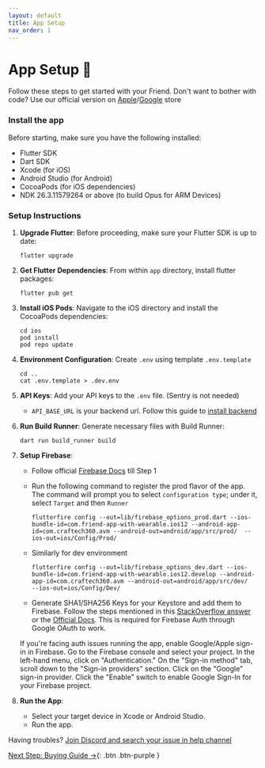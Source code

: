 ```yaml
---
layout: default
title: App Setup
nav_order: 1
---
```


# App Setup 📱

Follow these steps to get started with your Friend. Don't want to bother with code? Use our official version
on [Apple](https://apps.apple.com/us/app/friend-ai-wearable/id6502156163)/[Google](https://play.google.com/store/apps/details?id=com.craftech360.avm&hl=en_US) store

### Install the app

Before starting, make sure you have the following installed:

- Flutter SDK
- Dart SDK
- Xcode (for iOS)
- Android Studio (for Android)
- CocoaPods (for iOS dependencies)
- NDK 26.3.11579264 or above (to build Opus for ARM Devices)

### Setup Instructions

1. **Upgrade Flutter**:
   Before proceeding, make sure your Flutter SDK is up to date:
    ```
    flutter upgrade
    ```

2. **Get Flutter Dependencies**:
   From within `app` directory, install flutter packages:
    ```
    flutter pub get
    ```

3. **Install iOS Pods**:
   Navigate to the iOS directory and install the CocoaPods dependencies:
    ```
    cd ios
    pod install
    pod repo update
    ```

4. **Environment Configuration**:
   Create `.env` using template `.env.template`
    ```
    cd ..
    cat .env.template > .dev.env
    ```

5. **API Keys**:
   Add your API keys to the `.env` file. (Sentry is not needed)

    - `API_BASE_URL` is your backend url. Follow this guide to [install backend](https://github.com/BasedHardware/Omi/tree/main/backend)

6. **Run Build Runner**:
   Generate necessary files with Build Runner:
    ```
    dart run build_runner build
    ```

7. **Setup Firebase**:
    - Follow official [Firebase Docs](https://firebase.google.com/docs/flutter/setup) till Step 1
    - Run the following command to register the prod flavor of the app. The command will prompt you to select `configuration type`; under it, select `Target` and then `Runner`

       ```
       flutterfire config --out=lib/firebase_options_prod.dart --ios-bundle-id=com.friend-app-with-wearable.ios12 --android-app-id=com.craftech360.avm --android-out=android/app/src/prod/  --ios-out=ios/Config/Prod/
       ```
    - Similarly for dev environment

       ```
       flutterfire config --out=lib/firebase_options_dev.dart --ios-bundle-id=com.friend-app-with-wearable.ios12.develop --android-app-id=com.craftech360.avm --android-out=android/app/src/dev/  --ios-out=ios/Config/Dev/
       ```
    - Generate SHA1/SHA256 Keys for your Keystore and add them to Firebase. Follow the steps mentioned in this [StackOverflow answer](https://stackoverflow.com/a/56091158) or
      the [Official Docs](https://support.google.com/firebase/answer/9137403?hl=en). This is required for Firebase Auth through Google OAuth to work.

   If you're facing auth issues running the app, enable Google/Apple sign-in in Firebase. Go to the Firebase console and select your project. In the left-hand menu, click on "Authentication." On the "Sign-in method" tab, scroll down to the "Sign-in providers" section. Click on the "Google" sign-in provider. Click the "Enable" switch to enable Google Sign-In for your Firebase project.

8. **Run the App**:
    - Select your target device in Xcode or Android Studio.
    - Run the app.

Having troubles? [Join Discord and search your issue in help channel](https://discord.gg/based-hardware-1192313062041067520)

[Next Step: Buying Guide →](/assembly/Buying_Guide/){: .btn .btn-purple }
